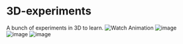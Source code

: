 # 3D-experiments
A bunch of experiments in 3D to learn.
![Watch Animation](https://imgur.com/QhXPZP8)
![image](https://user-images.githubusercontent.com/10748374/194768300-4baadcc5-2446-49cc-81ec-43a0cbe623b4.png)
![image](https://user-images.githubusercontent.com/10748374/194768218-b553be85-b813-45f3-88c2-283c8a82d8da.png)
![image](https://user-images.githubusercontent.com/10748374/194730643-22118182-745c-4d6e-a448-c590a97b2eac.png)
